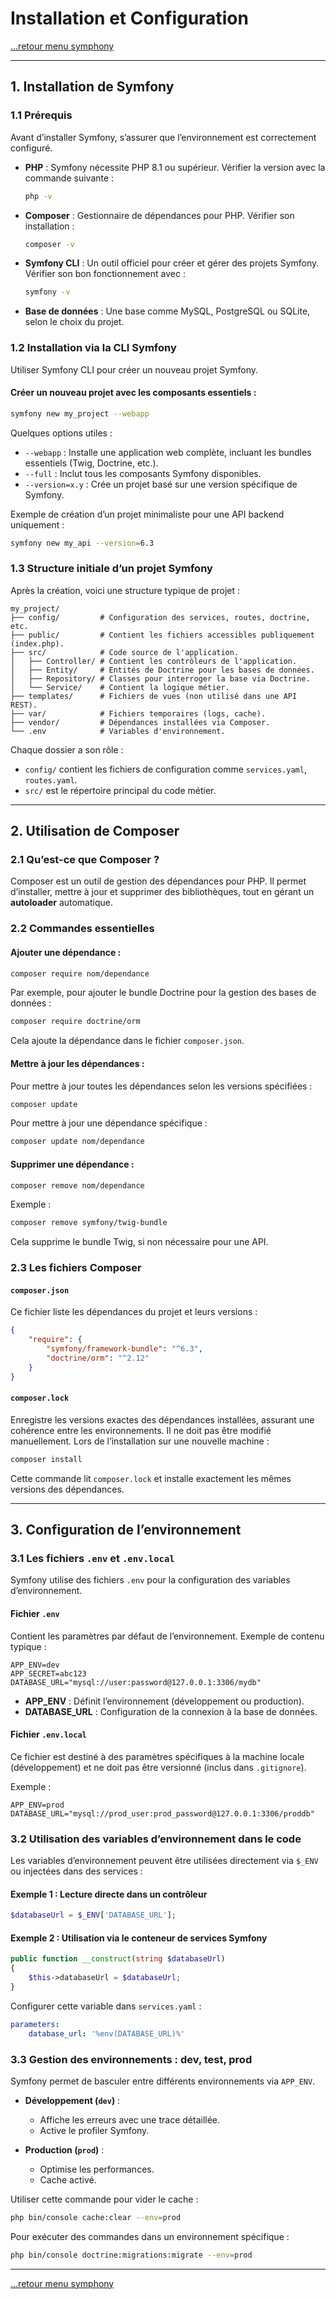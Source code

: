 # Installation et Configuration

[...retour menu symphony](../menu.md)

---

## **1. Installation de Symfony**

### **1.1 Prérequis**

Avant d’installer Symfony, s’assurer que l’environnement est correctement configuré.

- **PHP** : Symfony nécessite PHP 8.1 ou supérieur. Vérifier la version avec la commande suivante :

    ```bash
    php -v
    ```

- **Composer** : Gestionnaire de dépendances pour PHP. Vérifier son installation :

    ```bash
    composer -v
    ```

- **Symfony CLI** : Un outil officiel pour créer et gérer des projets Symfony.  Vérifier son bon fonctionnement avec :

    ```bash
    symfony -v
    ```

- **Base de données** : Une base comme MySQL, PostgreSQL ou SQLite, selon le choix du projet.

### **1.2 Installation via la CLI Symfony**

Utiliser Symfony CLI pour créer un nouveau projet Symfony.

#### Créer un nouveau projet avec les composants essentiels :

```bash
symfony new my_project --webapp
```

Quelques options utiles :
- `--webapp` : Installe une application web complète, incluant les bundles essentiels (Twig, Doctrine, etc.).
- `--full` : Inclut tous les composants Symfony disponibles.
- `--version=x.y` : Crée un projet basé sur une version spécifique de Symfony.

Exemple de création d’un projet minimaliste pour une API backend uniquement :

```bash
symfony new my_api --version=6.3
```

### **1.3 Structure initiale d’un projet Symfony**

Après la création, voici une structure typique de projet :

```
my_project/
├── config/         # Configuration des services, routes, doctrine, etc.
├── public/         # Contient les fichiers accessibles publiquement (index.php).
├── src/            # Code source de l'application.
│   ├── Controller/ # Contient les contrôleurs de l'application.
│   ├── Entity/     # Entités de Doctrine pour les bases de données.
│   ├── Repository/ # Classes pour interroger la base via Doctrine.
│   └── Service/    # Contient la logique métier.
├── templates/      # Fichiers de vues (non utilisé dans une API REST).
├── var/            # Fichiers temporaires (logs, cache).
├── vendor/         # Dépendances installées via Composer.
└── .env            # Variables d'environnement.
```

Chaque dossier a son rôle :
- `config/` contient les fichiers de configuration comme `services.yaml`, `routes.yaml`.
- `src/` est le répertoire principal du code métier.

---

## **2. Utilisation de Composer**

### **2.1 Qu’est-ce que Composer ?**

Composer est un outil de gestion des dépendances pour PHP. Il permet d’installer, mettre à jour et supprimer des bibliothèques, tout en gérant un **autoloader** automatique.

### **2.2 Commandes essentielles**

#### Ajouter une dépendance :

```bash
composer require nom/dependance
```

Par exemple, pour ajouter le bundle Doctrine pour la gestion des bases de données :

```bash
composer require doctrine/orm
```

Cela ajoute la dépendance dans le fichier `composer.json`.

#### Mettre à jour les dépendances :

Pour mettre à jour toutes les dépendances selon les versions spécifiées :

```bash
composer update
```

Pour mettre à jour une dépendance spécifique :

```bash
composer update nom/dependance
```

#### Supprimer une dépendance :

```bash
composer remove nom/dependance
```

Exemple : 

```bash
composer remove symfony/twig-bundle
```

Cela supprime le bundle Twig, si non nécessaire pour une API.

### **2.3 Les fichiers Composer**

#### `composer.json`
Ce fichier liste les dépendances du projet et leurs versions :

```json
{
    "require": {
        "symfony/framework-bundle": "^6.3",
        "doctrine/orm": "^2.12"
    }
}
```

#### `composer.lock`
Enregistre les versions exactes des dépendances installées, assurant une cohérence entre les environnements. Il ne doit pas être modifié manuellement. Lors de l’installation sur une nouvelle machine :

```bash
composer install
```

Cette commande lit `composer.lock` et installe exactement les mêmes versions des dépendances.

---

## **3. Configuration de l’environnement**

### **3.1 Les fichiers `.env` et `.env.local`**

Symfony utilise des fichiers `.env` pour la configuration des variables d’environnement.

#### Fichier `.env`

Contient les paramètres par défaut de l’environnement. Exemple de contenu typique :

```env
APP_ENV=dev
APP_SECRET=abc123
DATABASE_URL="mysql://user:password@127.0.0.1:3306/mydb"
```

- **APP_ENV** : Définit l’environnement (développement ou production).
- **DATABASE_URL** : Configuration de la connexion à la base de données.

#### Fichier `.env.local`

Ce fichier est destiné à des paramètres spécifiques à la machine locale (développement) et ne doit pas être versionné (inclus dans `.gitignore`).

Exemple :

```env
APP_ENV=prod
DATABASE_URL="mysql://prod_user:prod_password@127.0.0.1:3306/proddb"
```

### **3.2 Utilisation des variables d’environnement dans le code**

Les variables d’environnement peuvent être utilisées directement via `$_ENV` ou injectées dans des services :

#### Exemple 1 : Lecture directe dans un contrôleur
```php
$databaseUrl = $_ENV['DATABASE_URL'];
```

#### Exemple 2 : Utilisation via le conteneur de services Symfony
```php
public function __construct(string $databaseUrl)
{
    $this->databaseUrl = $databaseUrl;
}
```

Configurer cette variable dans `services.yaml` :

```yaml
parameters:
    database_url: '%env(DATABASE_URL)%'
```

### **3.3 Gestion des environnements : dev, test, prod**

Symfony permet de basculer entre différents environnements via `APP_ENV`.

- **Développement (`dev`)** :
  - Affiche les erreurs avec une trace détaillée.
  - Active le profiler Symfony.

- **Production (`prod`)** :
  - Optimise les performances.
  - Cache activé.

Utiliser cette commande pour vider le cache :

```bash
php bin/console cache:clear --env=prod
```

Pour exécuter des commandes dans un environnement spécifique :

```bash
php bin/console doctrine:migrations:migrate --env=prod
```

---

[...retour menu symphony](../menu.md)

